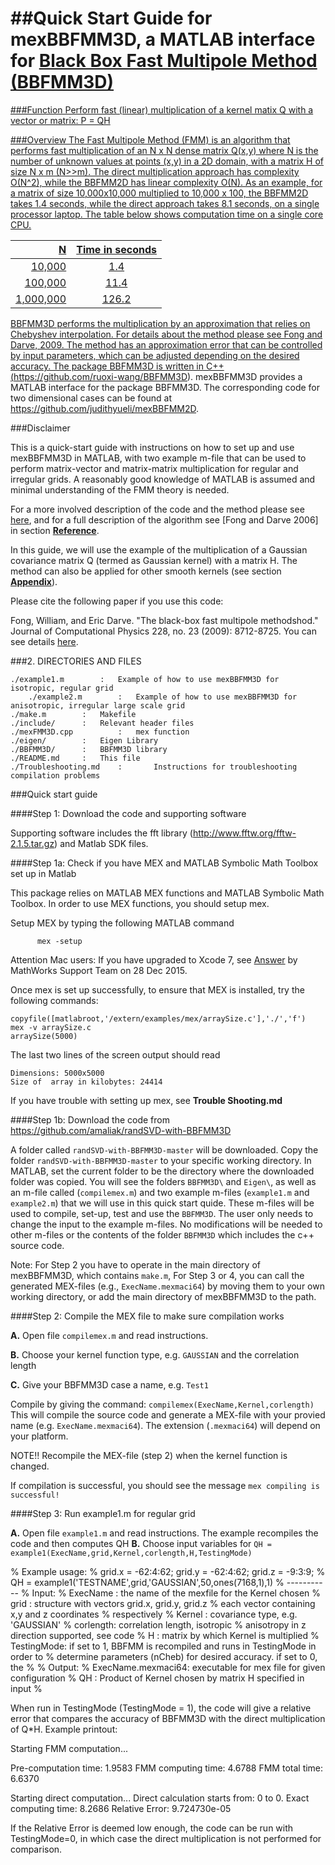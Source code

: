 ##Quick Start Guide for mexBBFMM3D, a MATLAB interface for <a href="http://www.sciencedirect.com/science/ article/pii/S0021999109004665"> Black Box Fast Multipole Method (BBFMM3D)  
==========
###Function
Perform fast (linear) multiplication of a kernel matix Q with a vector or matrix: P = QH

###Overview
The Fast Multipole Method (FMM) is an algorithm that performs fast multiplication of an N x N dense matrix Q(x,y) where N is the number of unknown values at points (x,y) in a 2D domain, with a matrix H of size N x m (N>>m). The direct multiplication approach has complexity O(N^2), while the BBFMM2D has linear complexity O(N). As an example, for a matrix of size 10,000x10,000 multiplied to 10,000 x 100, the BBFMM2D takes 1.4 seconds, while the direct approach takes 8.1 seconds, on a single processor laptop. The table below shows computation time on a single core CPU.

|   N      |  Time in seconds  |     
| -------: |:-----------------:|   
| 10,000   |                1.4|
| 100,000  |               11.4|  
| 1,000,000 |             126.2 |

BBFMM3D performs the multiplication by an approximation that relies on Chebyshev interpolation. For details about the method please see Fong and Darve, 2009. The method has an approximation error that can be controlled by input parameters, which can be adjusted depending on the desired accuracy.  The package BBFMM3D is written in C++ (https://github.com/ruoxi-wang/BBFMM3D). mexBBFMM3D provides a MATLAB interface for the package BBFMM3D. The corresponding code for two dimensional cases can be found at https://github.com/judithyueli/mexBBFMM2D.


###Disclaimer

This is a quick-start guide with instructions on how to set up and use mexBBFMM3D in MATLAB, with two example m-file that can be used to perform matrix-vector and matrix-matrix multiplication for regular and irregular grids. A reasonably good knowledge of MATLAB is assumed and minimal understanding of the FMM theory is needed.  

For a more involved description of the code and the method please see [here](https://github.com/ruoxi-wang/BBFMM3D), and for a full description of the algorithm see [Fong and Darve 2006] in section [__Reference__](#ref).

In this guide, we will use the example of the multiplication of a Gaussian covariance matrix Q (termed as Gaussian kernel) with a matrix H. The method can also be applied for other smooth kernels (see section [__Appendix__](#ref_app)).

Please cite the following paper if you use this code:

Fong, William, and Eric Darve. "The black-box fast multipole methodshod." Journal of Computational Physics 228, no. 23 (2009): 8712-8725. You can see details <a href="http://www.sciencedirect.com/science/article/pii/S0021999109004665">here</a>.

###2. DIRECTORIES AND FILES


	./example1.m		:	Example of how to use mexBBFMM3D for isotropic, regular grid
        ./example2.m		:	Example of how to use mexBBFMM3D for anisotropic, irregular large scale grid 
	./make.m		:	Makefile 
	./include/		:	Relevant header files  
	./mexFMM3D.cpp	        :	mex function  
	./eigen/		:	Eigen Library  
	./BBFMM3D/		: 	BBFMM3D library
	./README.md		:	This file  
	./Troubleshooting.md    :       Instructions for troubleshooting compilation problems
	
###Quick start guide

####Step 1:  Download the code and supporting software

Supporting software includes the fft library (http://www.fftw.org/fftw-2.1.5.tar.gz) and Matlab SDK files. 

####Step 1a:  Check if you have MEX and MATLAB Symbolic Math Toolbox set up in Matlab

This package relies on MATLAB MEX functions and MATLAB Symbolic Math Toolbox. In order to use MEX functions, you should setup mex.

Setup MEX by typing the following MATLAB command
```
      mex -setup  
```

Attention Mac users: If you have upgraded to Xcode 7, see [Answer](http://www.mathworks.com/matlabcentral/answers/246507-why-can-t-mex-find-a-supported-compiler-in-matlab-r2015b-after-i-upgraded-to-xcode-7-0) by MathWorks Support Team on 28 Dec 2015.

Once mex is set up successfully, to ensure that  MEX is installed, try the following commands:
```
copyfile([matlabroot,'/extern/examples/mex/arraySize.c'],'./','f')     
mex -v arraySize.c     
arraySize(5000) 
```

The last two lines of the screen output should read  

```
Dimensions: 5000x5000
Size of  array in kilobytes: 24414
```

If you have trouble with setting up mex, see __Trouble Shooting.md__

####Step 1b:  Download the code from https://github.com/amaliak/randSVD-with-BBFMM3D

A folder called `randSVD-with-BBFMM3D-master` will be downloaded. Copy the folder `randSVD-with-BBFMM3D-master` to your specific working directory. In MATLAB, set the current folder to be the directory where the downloaded folder was copied. You will see the folders
`BBFMM3D\` and `Eigen\`, as well as an m-file called (`compilemex.m`) and two example m-files (`example1.m` and `example2.m`)  that we will use in this quick start quide. These m-files will be used to compile, set-up, test and use the `BBFMM3D`. The user only needs to change the input to the example m-files. No modifications will be needed to other m-files or the contents of the folder `BBFMM3D` which includes the c++ source code. 

Note: For Step 2 you have to operate in the main directory of mexBBFMM3D, which contains `make.m`, For Step 3 or 4, you can call the generated MEX-files (e.g., `ExecName.mexmaci64`) by moving them to your own working directory, or add the main directory of mexBBFMM3D to the path.

####Step 2: Compile the MEX file to make sure compilation works

__A.__ Open file `compilemex.m` and read instructions.

__B.__ Choose your kernel function type, e.g. `GAUSSIAN` and the correlation length

__C.__ Give your BBFMM3D case a name, e.g. `Test1`

Compile by giving the command: `compilemex(ExecName,Kernel,corlength)` 
This will compile the source code and generate a MEX-file with your provied name (e.g. `ExecName.mexmaci64`). The extension (`.mexmaci64`) will depend on your platform.

NOTE!! Recompile the MEX-file (step 2) when the kernel function is changed.

If compilation is successful, you should see the message `mex compiling is successful!`


####Step 3: Run example1.m for regular grid

__A.__ Open file `example1.m` and read instructions. The example recompiles the code and then computes QH
__B.__ Choose input variables for `QH = example1(ExecName,grid,Kernel,corlength,H,TestingMode)`

% Example usage: 
%                grid.x = -62:4:62; grid.y = -62:4:62; grid.z = -9:3:9;
%                QH = example1('TESTNAME',grid,'GAUSSIAN',50,ones(7168,1),1)
% -----------
% Input:
%     ExecName : the name of the mexfile for the Kernel chosen
%     grid     : structure with vectors grid.x, grid.y, grid.z
%                each vector containing x,y and z coordinates
%                respectively
%     Kernel   : covariance type, e.g. 'GAUSSIAN'
%     corlength: correlation length, isotropic
%                anisotropy in z direction supported, see code
%     H        : matrix by which Kernel is multiplied
%     TestingMode: if set to 1, BBFMM is recompiled and runs in TestingMode in order to
%     determine parameters (nCheb) for desired accuracy. if set to 0, the 
%
% Output:
%       ExecName.mexmaci64: executable for mex file for given configuration
%       QH       : Product of Kernel chosen by matrix H specified in input
%

When run in TestingMode (TestingMode = 1), the code will give a relative error that compares the accuracy of BBFMM3D with the direct multiplication of Q*H. Example printout:


Starting FMM computation...

Pre-computation time: 1.9583
FMM computing time: 4.6788
FMM total time: 6.6370

Starting direct computation...
Direct calculation starts from: 0 to 0.
Exact computing time: 8.2686
Relative Error: 9.724730e-05

If the Relative Error is deemed low enough, the code can be run with TestingMode=0, in which case the direct multiplication is not performed for comparison. 











